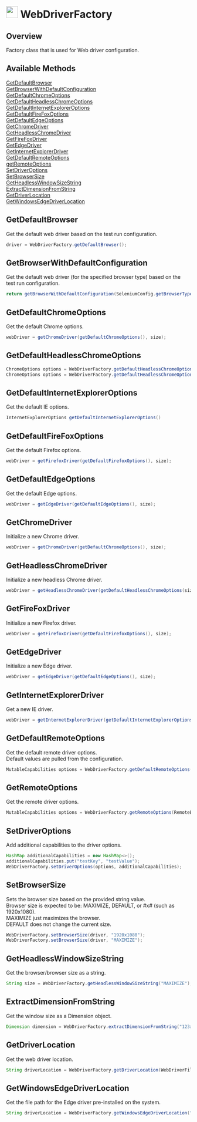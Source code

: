# <img src="resources/MAQS.jpg" height="32" width="32"> WebDriverFactory

## Overview
Factory class that is used for Web driver configuration.

## Available Methods
[GetDefaultBrowser](#GetDefaultBrowser)  
[GetBrowserWithDefaultConfiguration](#GetBrowserWithDefaultConfiguration)  
[GetDefaultChromeOptions](#GetDefaultChromeOptions)  
[GetDefaultHeadlessChromeOptions](#GetDefaultHeadlessChromeOptions)  
[GetDefaultInternetExplorerOptions](#GetDefaultInternetExplorerOptions)  
[GetDefaultFireFoxOptions](#GetDefaultFireFoxOptions)  
[GetDefaultEdgeOptions](#GetDefaultEdgeOptions)  
[GetChromeDriver](#GetChromeDriver)  
[GetHeadlessChromeDriver](#GetHeadlessChromeDriver)  
[GetFireFoxDriver](#GetFireFoxDriver)  
[GetEdgeDriver](#GetEdgeDriver)  
[GetInternetExplorerDriver](#GetInternetExplorerDriver)  
[GetDefaultRemoteOptions](#GetDefaultRemoteOptions)  
[getRemoteOptions](#GetRemoteOptions)  
[SetDriverOptions](#SetDriverOptions)  
[SetBrowserSize](#setBrowserSize)  
[GetHeadlessWindowSizeString](#GetHeadlessWindowSizeString)    
[ExtractDimensionFromString](#ExtractDimensionFromString)  
[GetDriverLocation](#GetDriverLocation)  
[GetWindowsEdgeDriverLocation](#GetWindowsEdgeDriverLocation)  

## GetDefaultBrowser
Get the default web driver based on the test run configuration.
```java
driver = WebDriverFactory.getDefaultBrowser();
```

## GetBrowserWithDefaultConfiguration
Get the default web driver (for the specified browser type) based on the test run configuration.
```java
return getBrowserWithDefaultConfiguration(SeleniumConfig.getBrowserType());
```

## GetDefaultChromeOptions
Get the default Chrome options.
```java
webDriver = getChromeDriver(getDefaultChromeOptions(), size);
```

## GetDefaultHeadlessChromeOptions
```java
ChromeOptions options = WebDriverFactory.getDefaultHeadlessChromeOptions();
ChromeOptions options = WebDriverFactory.getDefaultHeadlessChromeOptions(size);
```

## GetDefaultInternetExplorerOptions
Get the default IE options.
```java
InternetExplorerOptions getDefaultInternetExplorerOptions()
```

## GetDefaultFireFoxOptions
Get the default Firefox options.
```java
webDriver = getFirefoxDriver(getDefaultFirefoxOptions(), size);
```

## GetDefaultEdgeOptions
Get the default Edge options.
```java
webDriver = getEdgeDriver(getDefaultEdgeOptions(), size);
```

## GetChromeDriver
Initialize a new Chrome driver.
```java
webDriver = getChromeDriver(getDefaultChromeOptions(), size);
```

## GetHeadlessChromeDriver
Initialize a new headless Chrome driver.
```java
webDriver = getHeadlessChromeDriver(getDefaultHeadlessChromeOptions(size));
```

## GetFireFoxDriver
Initialize a new Firefox driver.
```java
webDriver = getFirefoxDriver(getDefaultFirefoxOptions(), size);
```

## GetEdgeDriver
Initialize a new Edge driver.
```java
webDriver = getEdgeDriver(getDefaultEdgeOptions(), size);
```

## GetInternetExplorerDriver
Get a new IE driver.
```java
webDriver = getInternetExplorerDriver(getDefaultInternetExplorerOptions(), size);
```

## GetDefaultRemoteOptions
Get the default remote driver options.
<br> Default values are pulled from the configuration.
```java
MutableCapabilities options = WebDriverFactory.getDefaultRemoteOptions();
```

## GetRemoteOptions
Get the remote driver options.
```java
MutableCapabilities options = WebDriverFactory.getRemoteOptions(RemoteBrowserType.IE);
```

## SetDriverOptions
Add additional capabilities to the driver options.
```java
HashMap additionalCapabilities = new HashMap<>();
additionalCapabilities.put("testKey", "testValue");
WebDriverFactory.setDriverOptions(options, additionalCapabilities);
```

## SetBrowserSize
Sets the browser size based on the provided string value. 
<br>Browser size is expected to be: MAXIMIZE, DEFAULT, or #x# (such as 1920x1080).
<br>MAXIMIZE just maximizes the browser.
<br>DEFAULT does not change the current size.
```java
WebDriverFactory.setBrowserSize(driver, "1920x1080");
WebDriverFactory.setBrowserSize(driver, "MAXIMIZE");
```

## GetHeadlessWindowSizeString
Get the browser/browser size as a string.
```java
String size = WebDriverFactory.getHeadlessWindowSizeString("MAXIMIZE");
```

## ExtractDimensionFromString
Get the window size as a Dimension object.
```java
Dimension dimension = WebDriverFactory.extractDimensionFromString("123x456");
```

## GetDriverLocation
Get the web driver location.
```java
String driverLocation = WebDriverFactory.getDriverLocation(WebDriverFile.CHROME.getFile());
```

## GetWindowsEdgeDriverLocation
Get the file path for the Edge driver pre-installed on the system.
```java
String driverLocation = WebDriverFactory.getWindowsEdgeDriverLocation("testFile");
```